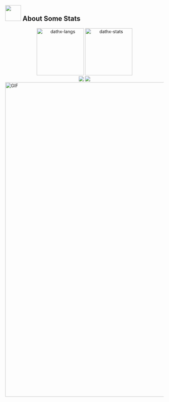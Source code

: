 ## <img src="https://media0.giphy.com/media/cNZqrH5IzOG0xrlWks/giphy.gif?cid=ecf05e47map255q427en9uprqc1sb0unjq5k4fnqg5pmhhs4&rid=giphy.gif&ct=s" width="50px"> About Some Stats
<div align="center">
<img height="150em" src="https://github-readme-stats.vercel.app/api/top-langs/?username=dathx&layout=compact&show_icon=true&theme=algolia" alt="dathx-langs"/>
<img height="150em" src="https://github-readme-stats.vercel.app/api/?username=dathx&layout=compact&show_icon=true&theme=algolia" alt="dathx-stats"/>
</div>
<div align="center">
  <img src="http://github-readme-streak-stats.herokuapp.com?user=dathx&theme=algolia&background=0d1117&hide_border=true" />
  <img src="https://activity-graph.herokuapp.com/graph?username=dathx&theme=react-dark"/>
</div>
<img align="right" width="1000" alt="GIF" src="https://github.com/vimalverma558/vimalverma558/blob/v2/img/dino.gif" />

